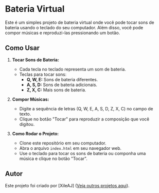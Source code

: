 # Bateria Virtual

Este é um simples projeto de bateria virtual onde você pode tocar sons de bateria usando o teclado do seu computador. Além disso, você pode compor músicas e reproduzi-las pressionando um botão.

## Como Usar

1. **Tocar Sons de Bateria:**
   - Cada tecla no teclado representa um som de bateria.
   - Teclas para tocar sons:
     - **Q, W, E:** Sons de bateria diferentes.
     - **A, S, D:** Sons de bateria adicionais.
     - **Z, X, C:** Mais sons de bateria.

2. **Compor Músicas:**
   - Digite a sequência de letras (Q, W, E, A, S, D, Z, X, C) no campo de texto.
   - Clique no botão "Tocar" para reproduzir a composição que você digitou.

3. **Como Rodar o Projeto:**
   - Clone este repositório em seu computador.
   - Abra o arquivo `index.html` em seu navegador web.
   - Use o teclado para tocar os sons de bateria ou componha uma música e clique no botão "Tocar".

## Autor

Este projeto foi criado por [XileAJ] ([Veja outros projetos aqui](https://github.com/XileAJ)).
